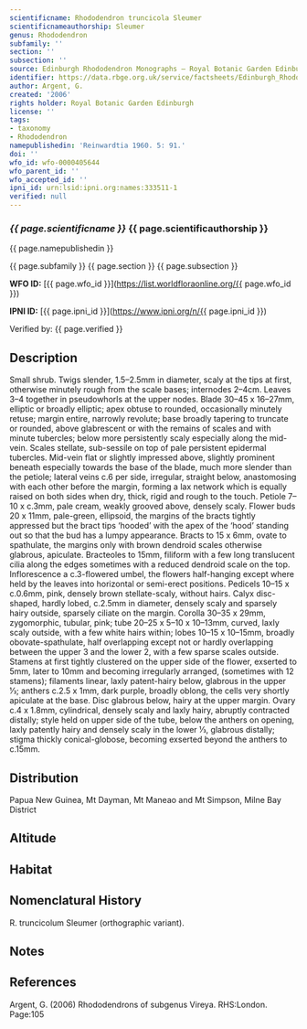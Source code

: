 ```yaml
---
scientificname: Rhododendron truncicola Sleumer
scientificnameauthorship: Sleumer
genus: Rhododendron
subfamily: ''
section: ''
subsection: ''
source: Edinburgh Rhododendron Monographs – Royal Botanic Garden Edinburgh
identifier: https://data.rbge.org.uk/service/factsheets/Edinburgh_Rhododendron_Monographs.xhtml
author: Argent, G.
created: '2006'
rights holder: Royal Botanic Garden Edinburgh
license: ''
tags:
- taxonomy
- Rhododendron
namepublishedin: 'Reinwardtia 1960. 5: 91.'
doi: ''
wfo_id: wfo-0000405644
wfo_parent_id: ''
wfo_accepted_id: ''
ipni_id: urn:lsid:ipni.org:names:333511-1
verified: null
---
```

### _{{ page.scientificname }}_ {{ page.scientificauthorship }}
 {{ page.namepublishedin }}

{{ page.subfamily }} {{ page.section }} {{ page.subsection }}

**WFO ID:** [{{ page.wfo_id }}](https://list.worldfloraonline.org/{{ page.wfo_id }})

**IPNI ID:** [{{ page.ipni_id }}](https://www.ipni.org/n/{{ page.ipni_id }})

Verified by: {{ page.verified }}



## Description
Small shrub. Twigs slender, 1.5–2.5mm in diameter, scaly at the tips at first, otherwise minutely rough from the scale bases; internodes 2–4cm. Leaves 3–4 together in pseudowhorls at the upper nodes. Blade 30–45 x 16–27mm, elliptic or broadly elliptic; apex obtuse to rounded, occasionally minutely retuse; margin entire, narrowly revolute; base broadly tapering to truncate or rounded, above glabrescent or with the remains of scales and with minute tubercles; below more persistently scaly especially along the mid-vein. Scales stellate, sub-sessile on top of pale persistent epidermal tubercles. Mid-vein flat or slightly impressed above, slightly prominent beneath especially towards the base of the blade, much more slender than the petiole; lateral veins c.6 per side, irregular, straight below, anastomosing with each other before the margin, forming a lax network which is equally raised on both sides when dry, thick, rigid and rough to the touch. Petiole 7–10 x c.3mm, pale cream, weakly grooved above, densely scaly. Flower buds 20 x 11mm, pale-green, ellipsoid, the margins of the bracts tightly appressed but the bract tips ‘hooded’ with the apex of the ‘hood’ standing out so that the bud has a lumpy appearance. Bracts to 15 x 6mm, ovate to spathulate, the margins only with brown dendroid scales otherwise glabrous, apiculate. Bracteoles to 15mm, filiform with a few long translucent cilia along the edges sometimes with a reduced dendroid scale on the top. Inflorescence a c.3-flowered umbel, the flowers half-hanging except where held by the leaves into horizontal or semi-erect positions. Pedicels 10–15 x c.0.6mm, pink, densely brown stellate-scaly, without hairs. Calyx disc-shaped, hardly lobed, c.2.5mm in diameter, densely scaly and sparsely hairy outside, sparsely ciliate on the margin. Corolla 30–35 x 29mm, zygomorphic, tubular, pink; tube 20–25 x 5–10 x 10–13mm, curved, laxly scaly outside, with a few white hairs within; lobes 10–15 x 10–15mm, broadly obovate-spathulate, half overlapping except not or hardly overlapping between the upper 3 and the lower 2, with a few sparse scales outside. Stamens at first tightly clustered on the upper side of the flower, exserted to 5mm, later to 10mm and becoming irregularly arranged, (sometimes with 12 stamens); filaments linear, laxly patent-hairy below, glabrous in the upper 1⁄3; anthers c.2.5 x 1mm, dark purple, broadly oblong, the cells very shortly apiculate at the base. Disc glabrous below, hairy at the upper margin. Ovary c.4 x 1.8mm, cylindrical, densely scaly and laxly hairy, abruptly contracted distally; style held on upper side of the tube, below the anthers on opening, laxly patently hairy and densely scaly in the lower 1⁄3, glabrous distally; stigma thickly conical-globose, becoming exserted beyond the anthers to c.15mm.

## Distribution
Papua New Guinea, Mt Dayman, Mt Maneao and Mt Simpson, Milne Bay District

## Altitude


## Habitat


## Nomenclatural History
R. truncicolum Sleumer (orthographic variant).
                       
## Notes


## References

Argent, G. (2006) Rhododendrons of subgenus Vireya. RHS:London. Page:105
